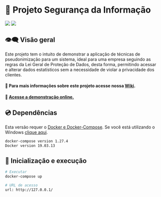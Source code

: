 # :abcd: Projeto Segurança da Informação 
[![](https://img.shields.io/badge/python-v3.8-blue)](#) [![](https://img.shields.io/badge/docker%20build-automated-066da5)]()


## 👁️‍🗨️ Visão geral<a name="visao-geral"></a>

Este projeto tem o intuito de demonstrar a aplicação de técnicas de pseudonimização para um sistema, ideal para uma empresa seguindo as regras da Lei Geral de Proteção de Dados, desta forma, permitindo acessar e alterar dados estatísticos sem a necessidade de violar a privacidade dos clientes.


#### 📖 Para mais informações sobre este projeto acesse nossa [Wiki](https://github.com/maiconandsilva/LGPD-compliant-website/wiki).

#### 📶 [Acesse a demonstração online.](https://lgpd-compliant.herokuapp.com)

## :cd: Dependências

Esta versão requer o [Docker e Docker-Compose](https://docs.docker.com/get-docker/).
Se você está utilizando o Windows [clique aqui](https://docs.docker.com/docker-for-windows/install/).

``` bash
docker-compose version 1.27.4
Docker version 19.03.13
```

##  :rocket: Inicialização e execução

``` bash
# Executar
docker-compose up

# URL de acesso 
url: http://127.0.0.1/
```
